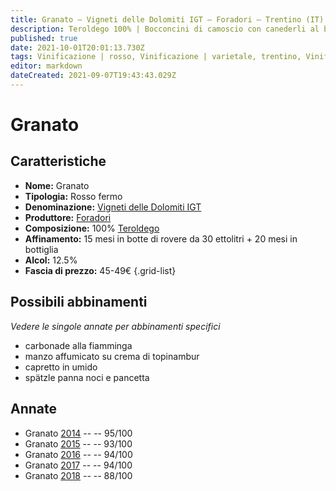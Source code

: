 ```yaml
---
title: Granato – Vigneti delle Dolomiti IGT – Foradori – Trentino (IT) – 45-49€ – 3★-5★
description: Teroldego 100% | Bocconcini di camoscio con canederli al burro – costine di capriolo alle prugne – Bocconcini di manzo alle spezie – Cappello del prete con bacche di ginepro e alloro
published: true
date: 2021-10-01T20:01:13.730Z
tags: Vinificazione | rosso, Vinificazione | varietale, trentino, Vinificazione | fermo, Valutazioni | 5 stelle, teroldego, bocconcini di camoscio con canederli al burro, costine di capriolo alle prugne, bocconcini di manzo alle spezie, cappello del prete con bacche di ginepro e alloro, Prezzi | 45-49€
editor: markdown
dateCreated: 2021-09-07T19:43:43.029Z
---
```


# Granato

## Caratteristiche
- **Nome:** Granato 
- **Tipologia:** Rosso fermo
- **Denominazione:** [Vigneti delle Dolomiti IGT](/denominazioni/Italia/Trentino/IGT/Vigneti-delle-Dolomiti)
- **Produttore:** [Foradori](/produttori/Italia/Trentino/Foradori) 
- **Composizione:** 100% [Teroldego](/vitigni/Italia/teroldego)
- **Affinamento:** 15 mesi in botte di rovere da 30 ettolitri + 20 mesi in bottiglia 
- **Alcol:** 12.5%
- **Fascia di prezzo:** 45-49€
{.grid-list}




## Possibili abbinamenti
*Vedere le singole annate per abbinamenti specifici*

- carbonade alla fiamminga
- manzo affumicato su crema di topinambur
- capretto in umido
- spätzle panna noci e pancetta

## Annate
- Granato [2014](vini/Italia/Trentino/Foradori/Granato/2014) -- <span class="star-5"></span> -- 95/100
- Granato [2015](vini/Italia/Trentino/Foradori/Granato/2015) -- <span class="star-5"></span> -- 93/100
- Granato [2016](vini/Italia/Trentino/Foradori/Granato/2016) -- <span class="star-5"></span> -- 94/100
- Granato [2017](vini/Italia/Trentino/Foradori/Granato/2017) -- <span class="star-5"></span> -- 94/100
- Granato [2018](vini/Italia/Trentino/Foradori/Granato/2018) -- <span class="star-3"></span> -- 88/100


